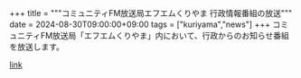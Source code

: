+++
title = """コミュニティFM放送局エフエムくりやま 行政情報番組の放送"""
date = 2024-08-30T09:00:00+09:00
tags = ["kuriyama","news"]
+++
コミュニティFM放送局「エフエムくりやま」内において、行政からのお知らせ番組を放送します。

[link](https://www.town.kuriyama.hokkaido.jp/soshiki/53/27950.html)
